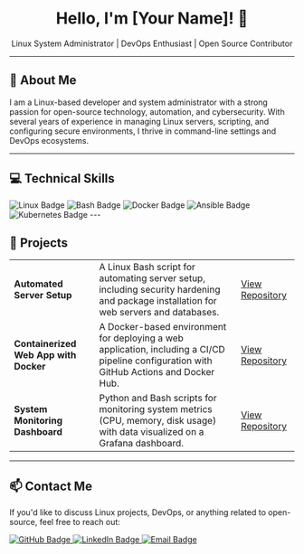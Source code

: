 <!-- Centered Profile Introduction -->
<div align="center">
   <h1>Hello, I'm [Your Name]! 🐧</h1>
  <p>Linux System Administrator |  DevOps Enthusiast | Open Source Contributor </p>
</div>

---

<!-- About Me Section with HTML & Markdown -->
## 📖 About Me

<p>I am a Linux-based developer and system administrator with a strong passion for open-source technology, automation, and cybersecurity. With several years of experience in managing Linux servers, scripting, and configuring secure environments, I thrive in command-line settings and DevOps ecosystems.</p>

---

<!-- Skills Section with Linux-Focused Skills and Tools -->
<h2>💻 Technical Skills</h2>
<p>
  <!-- Linux -->
  <img src="https://img.shields.io/badge/Linux-FCC624?style=for-the-badge&logo=linux&logoColor=black" alt="Linux Badge"/>
  <!-- Bash -->
  <img src="https://img.shields.io/badge/Bash_Scripting-4EAA25?style=for-the-badge&logo=gnu-bash&logoColor=white" alt="Bash Badge"/>
  <!-- Docker -->
  <img src="https://img.shields.io/badge/Docker-2496ED?style=for-the-badge&logo=docker&logoColor=white" alt="Docker Badge"/>
  <!-- Ansible -->
  <img src="https://img.shields.io/badge/Ansible-EE0000?style=for-the-badge&logo=ansible&logoColor=white" alt="Ansible Badge"/>
  <!-- Kubernetes -->
  <img src="https://img.shields.io/badge/Kubernetes-326CE5?style=for-the-badge&logo=kubernetes&logoColor=white" alt="Kubernetes Badge"/>
  <!-- Python img src="https://img.shields.io/badge/Python-3776AB?style=for-the-badge&logo=python&logoColor=white" alt="Python Badge"/>
</p>
-->
---

<!-- Projects Section with Linux/DevOps Projects -->
<h2>🚀 Projects</h2>
<table>
  <tr>
    <td><strong>Automated Server Setup</strong></td>
    <td>A Linux Bash script for automating server setup, including security hardening and package installation for web servers and databases.</td>
    <td><a href="https://github.com/yourusername/automated-server-setup" target="_blank">View Repository</a></td>
  </tr>
  <tr>
    <td><strong>Containerized Web App with Docker</strong></td>
    <td>A Docker-based environment for deploying a web application, including a CI/CD pipeline configuration with GitHub Actions and Docker Hub.</td>
    <td><a href="https://github.com/yourusername/docker-web-app" target="_blank">View Repository</a></td>
  </tr>
  <tr>
    <td><strong>System Monitoring Dashboard</strong></td>
    <td>Python and Bash scripts for monitoring system metrics (CPU, memory, disk usage) with data visualized on a Grafana dashboard.</td>
    <td><a href="https://github.com/yourusername/system-monitoring-dashboard" target="_blank">View Repository</a></td>
  </tr>
</table>

---

<!-- Contact Me Section -->
<h2>📫 Contact Me</h2>
<p>If you'd like to discuss Linux projects, DevOps, or anything related to open-source, feel free to reach out:</p>
<p>
  <a href="https://github.com/yourusername" target="_blank">
    <img src="https://img.shields.io/badge/GitHub-Profile-blue?style=flat-square&logo=github" alt="GitHub Badge"/>
  </a>
  <a href="https://www.linkedin.com/in/yourusername" target="_blank">
    <img src="https://img.shields.io/badge/LinkedIn-Profile-blue?style=flat-square&logo=linkedin" alt="LinkedIn Badge"/>
  </a>
  <a href="mailto:your-email@example.com" target="_blank">
    <img src="https://img.shields.io/badge/Email-Contact-red?style=flat-square&logo=gmail" alt="Email Badge"/>
  </a>
</p>
